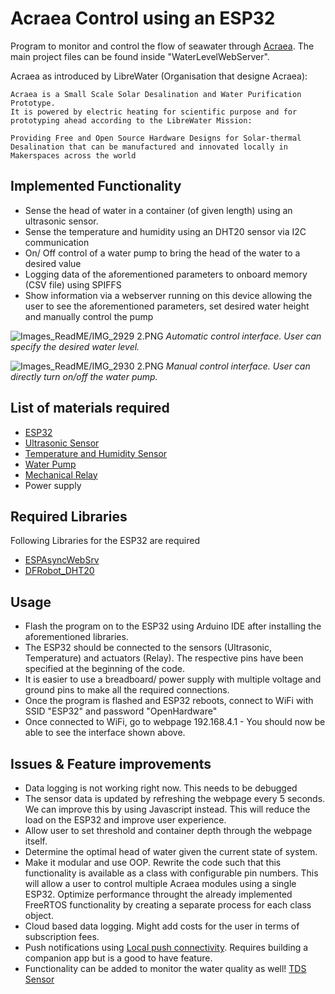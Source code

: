 # Acraea Control using an ESP32
Program to monitor and control the flow of seawater through [Acraea](https://codeberg.org/LibreWater/Acraea-Prototype). The main project files can be found inside "WaterLevelWebServer".

Acraea as introduced by LibreWater (Organisation that designe Acraea):
```
Acraea is a Small Scale Solar Desalination and Water Purification Prototype.
It is powered by electric heating for scientific purpose and for prototyping ahead according to the LibreWater Mission:

Providing Free and Open Source Hardware Designs for Solar-thermal Desalination that can be manufactured and innovated locally in Makerspaces across the world
```


## Implemented Functionality
- Sense the head of water in a container (of given length) using an ultrasonic sensor.
- Sense the temperature and humidity using an DHT20 sensor via I2C communication
- On/ Off control of a water pump to bring the head of the water to a desired value
- Logging data of the aforementioned parameters to onboard memory (CSV file) using SPIFFS
- Show information via a webserver running on this device allowing the user to see the aforementioned parameters, set desired water height and manually control the pump

![Images_ReadME/IMG_2929 2.PNG](https://github.com/shantnavagarwal/Acraea_Controller/blob/main/Images_ReadME/IMG_2929%202.PNG)
*Automatic control interface. User can specify the desired water level.*

![Images_ReadME/IMG_2930 2.PNG](https://github.com/shantnavagarwal/Acraea_Controller/blob/main/Images_ReadME/IMG_2930%202.PNG)
*Manual control interface. User can directly turn on/off the water pump.*

## List of materials required
- [ESP32](https://www.tinytronics.nl/shop/en/development-boards/microcontroller-boards/with-wi-fi/esp32-wifi-and-bluetooth-board-with-separate-headers-cp2104)
- [Ultrasonic Sensor](https://www.tinytronics.nl/shop/en/sensors/distance/ultrasonic-sensor-hc-sr04)
- [Temperature and Humidity Sensor](https://www.tinytronics.nl/shop/en/sensors/air/humidity/asair-dht20-temperature-and-humidity-sensor-i2c)
- [Water Pump](https://www.tinytronics.nl/shop/en/mechanics-and-actuators/motors/pumps/under-water-pump-vertical-3-6v)
- [Mechanical Relay](https://www.tinytronics.nl/shop/en/switches/relays/5v-relay-4-channel-high-active-or-low-active)
- Power supply

## Required Libraries
Following Libraries for the ESP32 are required
- [ESPAsyncWebSrv](https://github.com/dvarrel/ESPAsyncWebSrv)
- [DFRobot_DHT20](https://github.com/DFRobot/DFRobot_DHT20)

## Usage
- Flash the program on to the ESP32 using Arduino IDE after installing the aforementioned libraries.
- The ESP32 should be connected to the sensors (Ultrasonic, Temperature) and actuators (Relay). The respective pins have been specified at the beginning of the code.
- It is easier to use a breadboard/ power supply with multiple voltage and ground pins to make all the required connections.
- Once the program is flashed and ESP32 reboots, connect to WiFi with SSID "ESP32" and password "OpenHardware"
- Once connected to WiFi, go to webpage 192.168.4.1 - You should now be able to see the interface shown above.

## Issues & Feature improvements
- Data logging is not working right now. This needs to be debugged
- The sensor data is updated by refreshing the webpage every 5 seconds. We can improve this by using Javascript instead. This will reduce the load on the ESP32 and improve user experience.
- Allow user to set threshold and container depth through the webpage itself.
- Determine the optimal head of water given the current state of system.
- Make it modular and use OOP. Rewrite the code such that this functionality is available as a class with configurable pin numbers. This will allow a user to control multiple Acraea modules using a single ESP32. Optimize performance throught the already implemented FreeRTOS functionality by creating a separate process for each class object.
- Cloud based data logging. Might add costs for the user in terms of subscription fees.
- Push notifications using [Local push connectivity](https://developer.apple.com/documentation/networkextension/local_push_connectivity). Requires building a companion app but is a good to have feature.
- Functionality can be added to monitor the water quality as well! [TDS Sensor](https://www.tinytronics.nl/shop/en/sensors/liquid/dfrobot-gravity-analog-tds-sensor)
